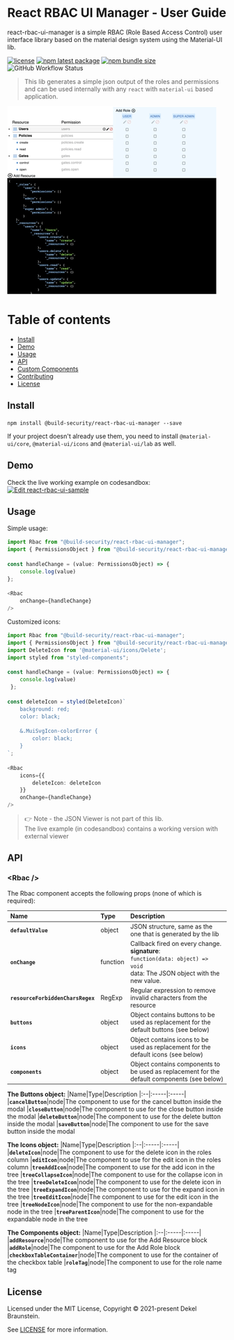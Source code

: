 # React RBAC UI Manager - User Guide

react-rbac-ui-manager is a simple RBAC (Role Based Access Control) user interface library based on the material design system using the Material-UI lib.

[![license](https://img.shields.io/badge/license-MIT-blue.svg)](https://github.com/build-security/react-rbac-ui-manager/blob/main/LICENSE)
[![npm latest package](https://img.shields.io/npm/v/@build-security/react-rbac-ui-manager/latest.svg)](https://www.npmjs.com/package/@build-security/react-rbac-ui-manager)
[![npm bundle size](https://img.shields.io/bundlephobia/min/@build-security/react-rbac-ui-manager)](https://www.npmjs.com/package/@build-security/react-rbac-ui-manager)
![GitHub Workflow Status](https://img.shields.io/github/workflow/status/build-security/react-rbac-ui-manager/Release)

> This lib generates a simple json output of the roles and permissions and can be used internally with any `react` with `material-ui` based application.

<img src="https://raw.githubusercontent.com/build-security/react-rbac-ui-manager/main/demo-animation.gif" alt="react rbac ui manager - live demo" />

# Table of contents
* [Install](#install)
* [Demo](#demo)
* [Usage](#usage)
* [API](#api)
* [Custom Components](#custom-components)
* [Contributing](#contributing)
* [License](#licence)

## Install

`npm install @build-security/react-rbac-ui-manager --save`

If your project doesn't already use them, you need to install `@material-ui/core`,  `@material-ui/icons` and `@material-ui/lab` as well.

## Demo

Check the live working example on codesandbox:  
[![Edit react-rbac-ui-sample](https://codesandbox.io/static/img/play-codesandbox.svg)](https://codesandbox.io/s/react-rbac-ui-sample-r0zlf?file=/src/index.tsx)

## Usage

Simple usage:

```typescript jsx
import Rbac from "@build-security/react-rbac-ui-manager";
import { PermissionsObject } from "@build-security/react-rbac-ui-manager/dist/types";

const handleChange = (value: PermissionsObject) => {
    console.log(value)
};

<Rbac
    onChange={handleChange}
/>
```

Customized icons:

```typescript jsx
import Rbac from "@build-security/react-rbac-ui-manager";
import { PermissionsObject } from "@build-security/react-rbac-ui-manager/dist/types";
import DeleteIcon from '@material-ui/icons/Delete';
import styled from "styled-components";

const handleChange = (value: PermissionsObject) => {
    console.log(value)
 };

const deleteIcon = styled(DeleteIcon)`
    background: red;
    color: black;

    &.MuiSvgIcon-colorError {
        color: black;
    }
`;
 
<Rbac
    icons={{
        deleteIcon: deleteIcon
    }}
    onChange={handleChange}
/>
```

> 👉 Note - the JSON Viewer is not part of this lib.  
> The live example (in codesandbox) contains a working version with external viewer 

## API

### &lt;Rbac />

The Rbac component accepts the following props (none of which is required):

|Name|Type|Description
|:--|:-----|:-----|
|**`defaultValue`**|object|JSON structure, same as the one that is generated by the lib
|**`onChange`**|function|Callback fired on every change. <br />**signature**:<br />`function(data: object) => void`<br />data: The JSON object with the new value.
|**`resourceForbiddenCharsRegex`**|RegExp|Regular expression to remove invalid characters from the resource
|**`buttons`**|object|Object contains buttons to be used as replacement for the default buttons (see below)
|**`icons`**|object|Object contains icons to be used as replacement for the default icons (see below)
|**`components`**|object|Object contains components to be used as replacement for the default components (see below)

**The Buttons object:**
|Name|Type|Description
|:--|:-----|:-----|
|**`cancelButton`**|node|The component to use for the cancel button inside the modal
|**`closeButton`**|node|The component to use for the close button inside the modal
|**`deleteButton`**|node|The component to use for the delete button inside the modal
|**`saveButton`**|node|The component to use for the save button inside the modal

**The Icons object:**
|Name|Type|Description
|:--|:-----|:-----|
|**`deleteIcon`**|node|The component to use for the delete icon in the roles column
|**`editIcon`**|node|The component to use for the edit icon in the roles column
|**`treeAddIcon`**|node|The component to use for the add icon in the tree
|**`treeCollapseIcon`**|node|The component to use for the collapse icon in the tree
|**`treeDeleteIcon`**|node|The component to use for the delete icon in the tree
|**`treeExpandIcon`**|node|The component to use for the expand icon in the tree
|**`treeEditIcon`**|node|The component to use for the edit icon in the tree
|**`treeNodeIcon`**|node|The component to use for the non-expandable node in the tree
|**`treeParentIcon`**|node|The component to use for the expandable node in the tree

**The Components object:**
|Name|Type|Description
|:--|:-----|:-----|
|**`addResource`**|node|The component to use for the Add Resource block
|**`addRole`**|node|The component to use for the Add Role block
|**`checkboxTableContainer`**|node|The component to use for the container of the checkbox table
|**`roleTag`**|node|The component to use for the role name tag

## License

Licensed under the MIT License, Copyright © 2021-present Dekel Braunstein.

See [LICENSE](./LICENSE) for more information.
